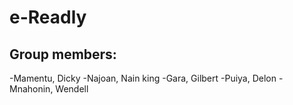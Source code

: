 # e-Readly

## Group members:

-Mamentu, Dicky
-Najoan, Nain king
-Gara, Gilbert
-Puiya, Delon
-Mnahonin, Wendell

